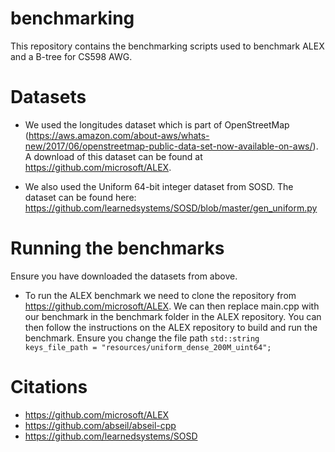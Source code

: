 # benchmarking
This repository contains the benchmarking scripts used to benchmark ALEX and a B-tree for CS598 AWG.

# Datasets
- We used the longitudes dataset which is part of OpenStreetMap (https://aws.amazon.com/about-aws/whats-new/2017/06/openstreetmap-public-data-set-now-available-on-aws/). A download of this dataset can be found at https://github.com/microsoft/ALEX.

- We also used the Uniform 64-bit integer dataset from SOSD. The dataset can be found here: https://github.com/learnedsystems/SOSD/blob/master/gen_uniform.py

# Running the benchmarks
Ensure you have downloaded the datasets from above.
 - To run the ALEX benchmark we need to clone the repository from https://github.com/microsoft/ALEX. We can then replace main.cpp with our benchmark in the benchmark folder in the ALEX repository. You can then follow the instructions on the ALEX repository to build and run the benchmark. Ensure you change the file path ```std::string keys_file_path = "resources/uniform_dense_200M_uint64";```

# Citations
- https://github.com/microsoft/ALEX
- https://github.com/abseil/abseil-cpp
- https://github.com/learnedsystems/SOSD

